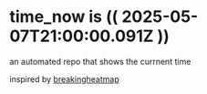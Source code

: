 # time_now is (( 2025-05-07T21:00:00.091Z ))

an automated repo that shows the currnent time

inspired by [breakingheatmap](https://github.com/breakingheatmap/breakingheatmap)